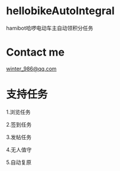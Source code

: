 # hellobikeAutoIntegral
hamibot哈啰电动车主自动领积分任务

# Contact me

winter_986@qq.com

# 支持任务

1.浏览任务

2.签到任务

3.发帖任务

4.无人值守

5.自动复原
